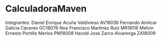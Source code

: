 # CalculadoraMaven

Integrantes:
Daniel Enrique Acuña Valdivieso AV18036
Fernando Amilcar Galicia Cáceres GC18076
Noe Francisco Martínez Ruiz MR18116
Melvin Ernesto Portillo Merlos PM18008
Harold José Zarco Alvarenga ZA18009
